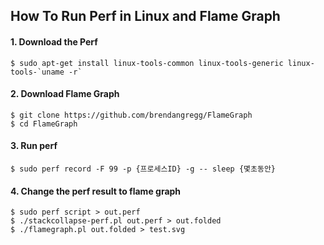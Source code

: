 ## How To Run Perf in Linux and Flame Graph

#### 1. Download the Perf

```Shell
$ sudo apt-get install linux-tools-common linux-tools-generic linux-tools-`uname -r`
```

#### 2. Download Flame Graph
```
$ git clone https://github.com/brendangregg/FlameGraph
$ cd FlameGraph
```


#### 3. Run perf
```Shell
$ sudo perf record -F 99 -p {프로세스ID} -g -- sleep {몇초동안}
```

#### 4. Change the perf result to flame graph
```Shell
$ sudo perf script > out.perf
$ ./stackcollapse-perf.pl out.perf > out.folded
$ ./flamegraph.pl out.folded > test.svg


```
